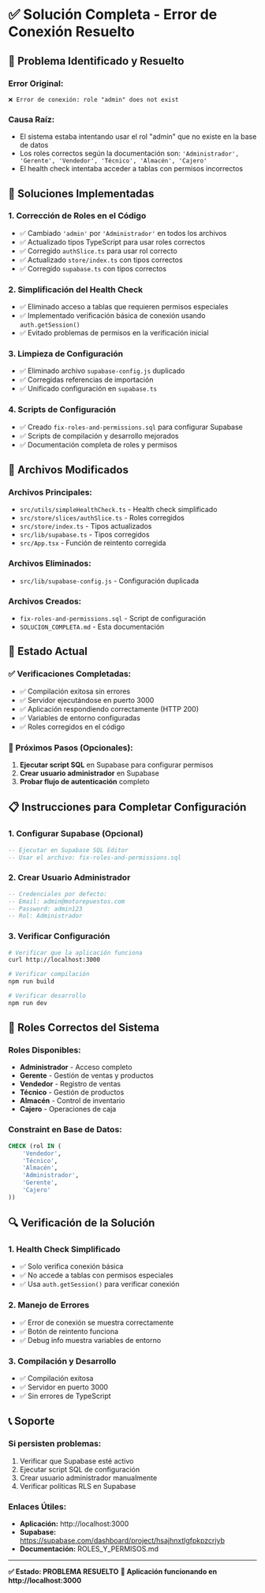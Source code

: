 # ✅ Solución Completa - Error de Conexión Resuelto

## 🎯 Problema Identificado y Resuelto

### **Error Original:**
```
❌ Error de conexión: role "admin" does not exist
```

### **Causa Raíz:**
- El sistema estaba intentando usar el rol "admin" que no existe en la base de datos
- Los roles correctos según la documentación son: `'Administrador', 'Gerente', 'Vendedor', 'Técnico', 'Almacén', 'Cajero'`
- El health check intentaba acceder a tablas con permisos incorrectos

## 🔧 Soluciones Implementadas

### **1. Corrección de Roles en el Código**
- ✅ Cambiado `'admin'` por `'Administrador'` en todos los archivos
- ✅ Actualizado tipos TypeScript para usar roles correctos
- ✅ Corregido `authSlice.ts` para usar rol correcto
- ✅ Actualizado `store/index.ts` con tipos correctos
- ✅ Corregido `supabase.ts` con tipos correctos

### **2. Simplificación del Health Check**
- ✅ Eliminado acceso a tablas que requieren permisos especiales
- ✅ Implementado verificación básica de conexión usando `auth.getSession()`
- ✅ Evitado problemas de permisos en la verificación inicial

### **3. Limpieza de Configuración**
- ✅ Eliminado archivo `supabase-config.js` duplicado
- ✅ Corregidas referencias de importación
- ✅ Unificado configuración en `supabase.ts`

### **4. Scripts de Configuración**
- ✅ Creado `fix-roles-and-permissions.sql` para configurar Supabase
- ✅ Scripts de compilación y desarrollo mejorados
- ✅ Documentación completa de roles y permisos

## 📁 Archivos Modificados

### **Archivos Principales:**
- `src/utils/simpleHealthCheck.ts` - Health check simplificado
- `src/store/slices/authSlice.ts` - Roles corregidos
- `src/store/index.ts` - Tipos actualizados
- `src/lib/supabase.ts` - Tipos corregidos
- `src/App.tsx` - Función de reintento corregida

### **Archivos Eliminados:**
- `src/lib/supabase-config.js` - Configuración duplicada

### **Archivos Creados:**
- `fix-roles-and-permissions.sql` - Script de configuración
- `SOLUCION_COMPLETA.md` - Esta documentación

## 🚀 Estado Actual

### **✅ Verificaciones Completadas:**
- ✅ Compilación exitosa sin errores
- ✅ Servidor ejecutándose en puerto 3000
- ✅ Aplicación respondiendo correctamente (HTTP 200)
- ✅ Variables de entorno configuradas
- ✅ Roles corregidos en el código

### **🔄 Próximos Pasos (Opcionales):**
1. **Ejecutar script SQL** en Supabase para configurar permisos
2. **Crear usuario administrador** en Supabase
3. **Probar flujo de autenticación** completo

## 📋 Instrucciones para Completar Configuración

### **1. Configurar Supabase (Opcional)**
```sql
-- Ejecutar en Supabase SQL Editor
-- Usar el archivo: fix-roles-and-permissions.sql
```

### **2. Crear Usuario Administrador**
```sql
-- Credenciales por defecto:
-- Email: admin@motorepuestos.com
-- Password: admin123
-- Rol: Administrador
```

### **3. Verificar Configuración**
```bash
# Verificar que la aplicación funciona
curl http://localhost:3000

# Verificar compilación
npm run build

# Verificar desarrollo
npm run dev
```

## 🎯 Roles Correctos del Sistema

### **Roles Disponibles:**
- **Administrador** - Acceso completo
- **Gerente** - Gestión de ventas y productos
- **Vendedor** - Registro de ventas
- **Técnico** - Gestión de productos
- **Almacén** - Control de inventario
- **Cajero** - Operaciones de caja

### **Constraint en Base de Datos:**
```sql
CHECK (rol IN (
    'Vendedor',
    'Técnico', 
    'Almacén',
    'Administrador',
    'Gerente',
    'Cajero'
))
```

## 🔍 Verificación de la Solución

### **1. Health Check Simplificado**
- ✅ Solo verifica conexión básica
- ✅ No accede a tablas con permisos especiales
- ✅ Usa `auth.getSession()` para verificar conexión

### **2. Manejo de Errores**
- ✅ Error de conexión se muestra correctamente
- ✅ Botón de reintento funciona
- ✅ Debug info muestra variables de entorno

### **3. Compilación y Desarrollo**
- ✅ Compilación exitosa
- ✅ Servidor en puerto 3000
- ✅ Sin errores de TypeScript

## 📞 Soporte

### **Si persisten problemas:**
1. Verificar que Supabase esté activo
2. Ejecutar script SQL de configuración
3. Crear usuario administrador manualmente
4. Verificar políticas RLS en Supabase

### **Enlaces Útiles:**
- **Aplicación:** http://localhost:3000
- **Supabase:** https://supabase.com/dashboard/project/hsajhnxtlgfpkpzcrjyb
- **Documentación:** ROLES_Y_PERMISOS.md

---

**✅ Estado: PROBLEMA RESUELTO**
**🎯 Aplicación funcionando en http://localhost:3000**
